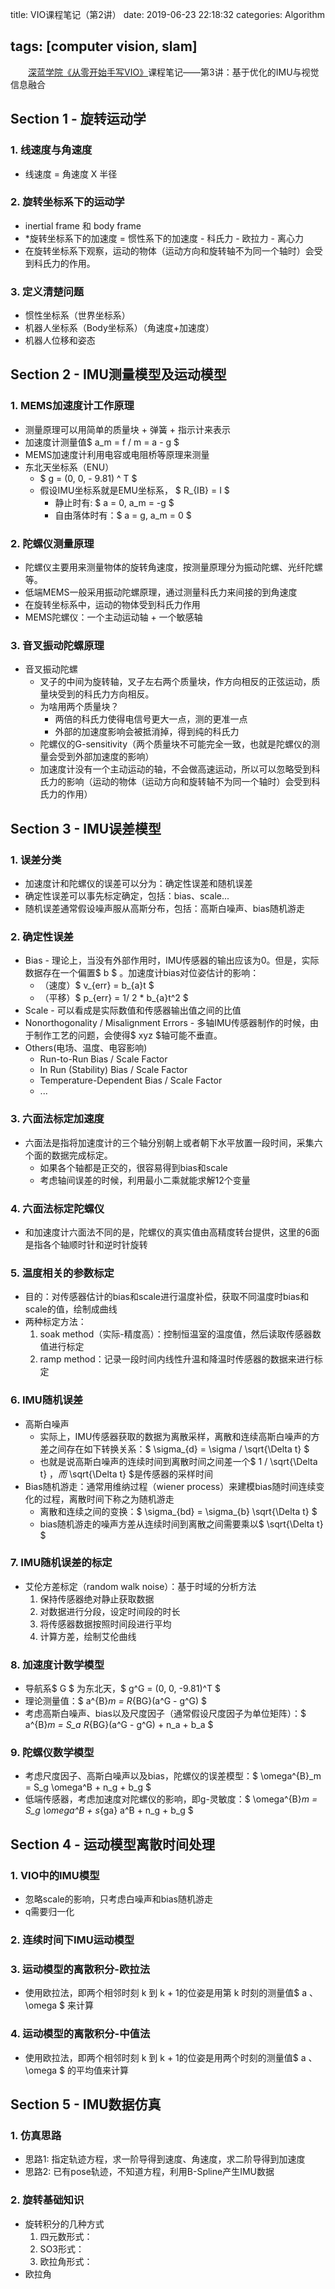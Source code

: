 title: VIO课程笔记（第2讲）
date: 2019-06-23 22:18:32
categories: Algorithm

tags: [computer vision, slam]
---

　　[深蓝学院《从零开始手写VIO》](http://www.shenlanxueyuan.com/course/160)课程笔记——第3讲：基于优化的IMU与视觉信息融合
<!-- more -->
## Section 1 - 旋转运动学

### 1. 线速度与角速度

- 线速度 = 角速度 X 半径

### 2. 旋转坐标系下的运动学

- inertial frame 和 body frame
- *旋转坐标系下的加速度 = 惯性系下的加速度 - 科氏力 - 欧拉力 - 离心力
- 在旋转坐标系下观察，运动的物体（运动方向和旋转轴不为同一个轴时）会受到科氏力的作用。

### 3. 定义清楚问题

- 惯性坐标系（世界坐标系）
- 机器人坐标系（Body坐标系）（角速度+加速度）
- 机器人位移和姿态

## Section 2 - IMU测量模型及运动模型

### 1. MEMS加速度计工作原理

- 测量原理可以用简单的质量块 + 弹簧 + 指示计来表示
- 加速度计测量值$ a_m = f / m = a - g $
- MEMS加速度计利用电容或电阻桥等原理来测量
- 东北天坐标系（ENU）
  - $ g = (0, 0, - 9.81) ^ T $
  - 假设IMU坐标系就是EMU坐标系， $ R_{IB} = I $
    - 静止时有: $ a = 0, a_m = -g $
    - 自由落体时有：$ a = g, a_m = 0 $

### 2. 陀螺仪测量原理

- 陀螺仪主要用来测量物体的旋转角速度，按测量原理分为振动陀螺、光纤陀螺等。
- 低端MEMS一般采用振动陀螺原理，通过测量科氏力来间接的到角速度
- 在旋转坐标系中，运动的物体受到科氏力作用
- MEMS陀螺仪：一个主动运动轴 + 一个敏感轴

### 3. 音叉振动陀螺原理

- 音叉振动陀螺
  - 叉子的中间为旋转轴，叉子左右两个质量块，作方向相反的正弦运动，质量块受到的科氏力方向相反。
  - 为啥用两个质量块？
    - 两倍的科氏力使得电信号更大一点，测的更准一点
    - 外部的加速度影响会被抵消掉，得到纯的科氏力
  - 陀螺仪的G-sensitivity（两个质量块不可能完全一致，也就是陀螺仪的测量会受到外部加速度的影响）
  - 加速度计没有一个主动运动的轴，不会做高速运动，所以可以忽略受到科氏力的影响（运动的物体（运动方向和旋转轴不为同一个轴时）会受到科氏力的作用）

## Section 3 - IMU误差模型

### 1. 误差分类

- 加速度计和陀螺仪的误差可以分为：确定性误差和随机误差
- 确定性误差可以事先标定确定，包括：bias、scale...
- 随机误差通常假设噪声服从高斯分布，包括：高斯白噪声、bias随机游走

### 2. 确定性误差

- Bias - 理论上，当没有外部作用时，IMU传感器的输出应该为0。但是，实际数据存在一个偏置$ b $ 。加速度计bias对位姿估计的影响：
  - （速度）$ v_{err} = b_{a}t $
  - （平移）$ p_{err} = 1/ 2 * b_{a}t^2 $
- Scale - 可以看成是实际数值和传感器输出值之间的比值
- Nonorthogonality / Misalignment Errors - 多轴IMU传感器制作的时候，由于制作工艺的问题，会使得$ xyz $轴可能不垂直。
- Others(电场、温度、电容影响)
  - Run-to-Run Bias / Scale Factor
  - In Run (Stability) Bias / Scale Factor
  - Temperature-Dependent Bias / Scale Factor
  - ...

### 3. 六面法标定加速度

- 六面法是指将加速度计的三个轴分别朝上或者朝下水平放置一段时间，采集六个面的数据完成标定。
  - 如果各个轴都是正交的，很容易得到bias和scale
  - 考虑轴间误差的时候，利用最小二乘就能求解12个变量

### 4. 六面法标定陀螺仪

- 和加速度计六面法不同的是，陀螺仪的真实值由高精度转台提供，这里的6面是指各个轴顺时针和逆时针旋转

### 5. 温度相关的参数标定

- 目的：对传感器估计的bias和scale进行温度补偿，获取不同温度时bias和scale的值，绘制成曲线
- 两种标定方法：
  1. soak method（实际-精度高）：控制恒温室的温度值，然后读取传感器数值进行标定
  2. ramp method：记录一段时间内线性升温和降温时传感器的数据来进行标定

### 6. IMU随机误差

- 高斯白噪声
  - 实际上，IMU传感器获取的数据为离散采样，离散和连续高斯白噪声的方差之间存在如下转换关系：$ \sigma_{d} = \sigma / \sqrt{\Delta t} $
  - 也就是说高斯白噪声的连续时间到离散时间之间差一个$ 1 / \sqrt{\Delta t} $，而$ \sqrt{\Delta t} $是传感器的采样时间
- Bias随机游走：通常用维纳过程（wiener process）来建模bias随时间连续变化的过程，离散时间下称之为随机游走
  - 离散和连续之间的变换：$ \sigma_{bd} = \sigma_{b} \sqrt{\Delta t} $
  - bias随机游走的噪声方差从连续时间到离散之间需要乘以$ \sqrt{\Delta t} $

### 7. IMU随机误差的标定

- 艾伦方差标定（random walk noise）：基于时域的分析方法
  1. 保持传感器绝对静止获取数据
  2. 对数据进行分段，设定时间段的时长
  3. 将传感器数据按照时间段进行平均
  4. 计算方差，绘制艾伦曲线

### 8. 加速度计数学模型

- 导航系$ G $ 为东北天，$ g^G = (0, 0, -9.81)^T $
- 理论测量值：$ a^{B}_m = R_{BG}(a^G - g^G) $
- 考虑高斯白噪声、bias以及尺度因子（通常假设尺度因子为单位矩阵）：$ a^{B}_m = S_a R_{BG}(a^G - g^G) + n_a + b_a $

### 9. 陀螺仪数学模型

- 考虑尺度因子、高斯白噪声以及bias，陀螺仪的误差模型：$ \omega^{B}_m = S_g \omega^B + n_g + b_g $
- 低端传感器，考虑加速度对陀螺仪的影响，即g-灵敏度：$ \omega^{B}_m = S_g \omega^B + s_{ga} a^B + n_g + b_g $

## Section 4 - 运动模型离散时间处理

### 1. VIO中的IMU模型

- 忽略scale的影响，只考虑白噪声和bias随机游走
- q需要归一化

### 2. 连续时间下IMU运动模型

### 3. 运动模型的离散积分-欧拉法

- 使用欧拉法，即两个相邻时刻 k 到 k + 1的位姿是用第 k 时刻的测量值$ a $、$ \omega $ 来计算

### 4. 运动模型的离散积分-中值法

- 使用欧拉法，即两个相邻时刻 k 到 k + 1的位姿是用两个时刻的测量值$ a $、$ \omega $ 的平均值来计算

## Section 5 - IMU数据仿真

### 1. 仿真思路

- 思路1: 指定轨迹方程，求一阶导得到速度、角速度，求二阶导得到加速度
- 思路2: 已有pose轨迹，不知道方程，利用B-Spline产生IMU数据

### 2. 旋转基础知识

- 旋转积分的几种方式
  1. 四元数形式：
  2. SO3形式：
  3. 欧拉角形式：
- 欧拉角